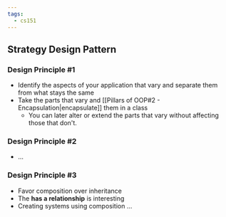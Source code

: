 ```yaml
---
tags:
  - cs151
---
```

## Strategy Design Pattern

### Design Principle #1
* Identify the aspects of your application that vary and separate them from what stays the same
* Take the parts that vary and [[Pillars of OOP#2 - Encapsulation|encapsulate]] them in a class
	* You can later alter or extend the parts that vary without affecting those that don't.
### Design Principle #2
* ...
### Design Principle #3
* Favor composition over inheritance
* The **has a relationship** is interesting
* Creating systems using composition ...

